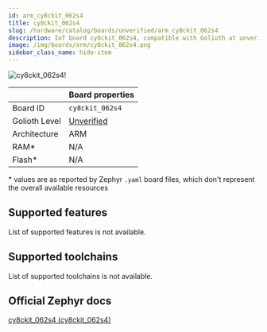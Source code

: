 ```yaml
---
id: arm_cy8ckit_062s4
title: cy8ckit_062s4
slug: /hardware/catalog/boards/unverified/arm_cy8ckit_062s4
description: IoT board cy8ckit_062s4, compatible with Golioth at unverified level.
image: /img/boards/arm/cy8ckit_062s4.png
sidebar_class_name: hide-item
---
```


[//]: # (This is an auto-generated file, do not edit! Changes to it will be lost upon re-generation)

![cy8ckit_062s4!](/img/boards/arm/cy8ckit_062s4.png "cy8ckit_062s4")

|                | Board properties     |
| -------------  | -------------------- |
| Board ID       | `cy8ckit_062s4` |
| Golioth Level  | [Unverified](/hardware#unverified-boards) |
| Architecture   | ARM |
| RAM*           | N/A |
| Flash*         | N/A |

\* values are as reported by Zephyr `.yaml` board files, which don't represent the overall available resources



## Supported features

List of supported features is not available.

## Supported toolchains

List of supported toolchains is not available.

## Official Zephyr docs

[cy8ckit_062s4 (cy8ckit_062s4)](https://docs.zephyrproject.org/latest/boards/arm/cy8ckit_062s4/doc/index.html)
